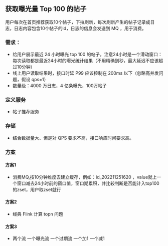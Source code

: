 ## 获取曝光量 Top 100 的帖子

用户每次在首页推荐获取10个帖子，下拉刷新，每次刷新产生的帖子记录成日志，日志内容包含10个帖子的id，日志的信息会发送到 MQ ，用于消费。

### 需求：

* 给用户展示最近 24 小时曝光 top 100 的帖子，注意24小时是一个滑动窗口：每次读取都是最近24小时的曝光统计结果（不用精确到秒，最大延迟不应该超过10分钟）
* 线上用户读取结果时，接口时延 P99 应该控制在 200ms 以下（忽略高并发问题，假设 qps=1）
* 数量级：4000 万日志，4 亿条曝光，100万帖子

### 定义服务

* 帖子推荐服务

### 存储

* 结合数据量大、但是对 QPS 要求不高，接口响应时间要求高。

### 方案
#### 方案1
* 消费MQ,按10分钟维度去建立缓存，例如：id_202211251620 ，value就上一个窗口减去24小时前的窗口值，窗口期累积，并比较判断是否能计入top100 的zset，用户取zset就行
#### 方案2
* 经典 Flink 计算 topn 问题
#### 方案3
* 两个流 一个曝光流 一个过期流 一个加1 一个减1